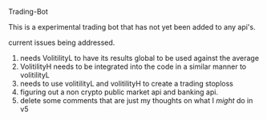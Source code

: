 Trading-Bot

This is a experimental trading bot that has not yet been added to any api's. 

current issues being addressed. 
1. needs VolitilityL to have its results global to be used against the average
2. VolitilityH needs to be integrated into the code in a similar manner to volitilityL 
3. needs to use volitilityL and volitilityH to create a trading stoploss 
4. figuring out a non crypto public market api and banking api.
5. delete some comments that are just my thoughts on what I *might* do in v5 
